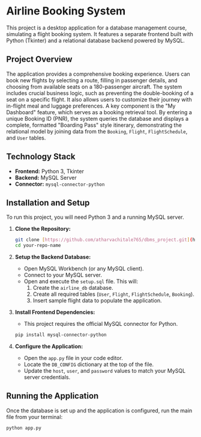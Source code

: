 # Airline Booking System

This project is a desktop application for a database management course, simulating a flight booking system. It features a separate frontend built with Python (Tkinter) and a relational database backend powered by MySQL.

## Project Overview

The application provides a comprehensive booking experience. Users can book new flights by selecting a route, filling in passenger details, and choosing from available seats on a 180-passenger aircraft. The system includes crucial business logic, such as preventing the double-booking of a seat on a specific flight. It also allows users to customize their journey with in-flight meal and luggage preferences. A key component is the "My Dashboard" feature, which serves as a booking retrieval tool. By entering a unique Booking ID (PNR), the system queries the database and displays a complete, formatted "Boarding Pass" style itinerary, demonstrating the relational model by joining data from the `Booking`, `Flight`, `FlightSchedule`, and `User` tables.

## Technology Stack

* **Frontend:** Python 3, Tkinter
* **Backend:** MySQL Server
* **Connector:** `mysql-connector-python`

## Installation and Setup

To run this project, you will need Python 3 and a running MySQL server.

1.  **Clone the Repository:**
    ```bash
    git clone [https://github.com/atharvachitale765/dbms_project.git](https://github.com/atharvachitale765/dbms_project.git)
    cd your-repo-name
    ```

2.  **Setup the Backend Database:**
    * Open MySQL Workbench (or any MySQL client).
    * Connect to your MySQL server.
    * Open and execute the `setup.sql` file. This will:
        1.  Create the `airline_db` database.
        2.  Create all required tables (`User`, `Flight`, `FlightSchedule`, `Booking`).
        3.  Insert sample flight data to populate the application.

3.  **Install Frontend Dependencies:**
    * This project requires the official MySQL connector for Python.
    ```bash
    pip install mysql-connector-python
    ```

4.  **Configure the Application:**
    * Open the `app.py` file in your code editor.
    * Locate the `DB_CONFIG` dictionary at the top of the file.
    * Update the `host`, `user`, and `password` values to match your MySQL server credentials.

## Running the Application

Once the database is set up and the application is configured, run the main file from your terminal:

```bash
python app.py